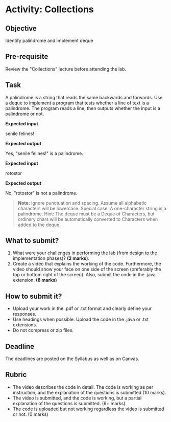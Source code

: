 # Activity: Collections

## Objective

Identify palindrome and implement deque 

## Pre-requisite

Review the "Collections" lecture before attending the lab. 

## Task

A palindrome is a string that reads the same backwards and forwards. Use a deque to implement a program that tests whether a line of text is a palindrome. 
The program reads a line, then outputs whether the input is a palindrome or not.

__Expected input__

senile felines!

__Expected output__

Yes, "senile felines!" is a palindrome.

__Expected input__

rotostor

__Expected output__

No, "rotostor" is not a palindrome.

>**Note:** Ignore punctuation and spacing. Assume all alphabetic characters will be lowercase.
>Special case: A one-character string is a palindrome.
>Hint: The deque must be a Deque of Characters, but ordinary chars will be automatically converted to Characters when added to the deque.

## What to submit?
  
1. What were your challenges in performing the lab (from design to the implementation phases)? **(2 marks)**.  
2. Create a video that explains the working of the code. Furthermore, the video should show your face on one side of the screen (preferably the top or bottom right of the screen). Also, submit the code in the .java extension. **(8 marks)**

## How to submit it?

- Upload your work in the .pdf or .txt format and clearly define your responses.  
- Use headings when possible. Upload the code in the .java or .txt extensions.
- Do not compress or zip files.

## Deadline

The deadlines are posted on the Syllabus as well as on Canvas.

## Rubric

- The video describes the code in detail. The code is working as per instruction, and the explanation of the questions is submitted (10 marks).  
- The video is submitted, and the code is working, but a partial explanation of the questions is submitted. (6+ marks).  
- The code is uploaded but not working regardless the video is submitted or not. (0 marks)
